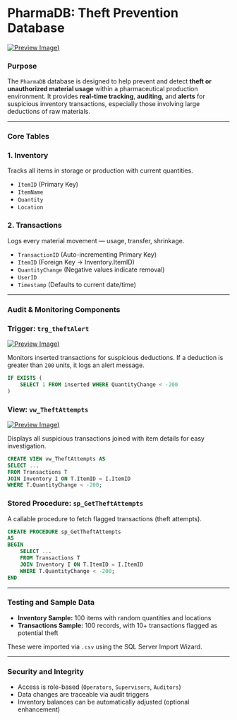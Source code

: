 # PharmaDB: Theft Prevention Database

[![Preview Image](images/all-queries.png))](images/all-queries.png)

### **Purpose**

The `PharmaDB` database is designed to help prevent and detect **theft or unauthorized material usage** within a pharmaceutical production environment. It provides **real-time tracking**, **auditing**, and **alerts** for suspicious inventory transactions, especially those involving large deductions of raw materials.

---

### **Core Tables**

### **1. Inventory**

Tracks all items in storage or production with current quantities.

- `ItemID` (Primary Key)
- `ItemName`
- `Quantity`
- `Location`

### **2. Transactions**

Logs every material movement — usage, transfer, shrinkage.

- `TransactionID` (Auto-incrementing Primary Key)
- `ItemID` (Foreign Key → Inventory.ItemID)
- `QuantityChange` (Negative values indicate removal)
- `UserID`
- `Timestamp` (Defaults to current date/time)

---

### **Audit & Monitoring Components**

### **Trigger: `trg_theftAlert`**

[![Preview Image](images/alert-test.png))](images/alert-test.png)

Monitors inserted transactions for suspicious deductions. If a deduction is greater than `200` units, it logs an alert message.

```sql
IF EXISTS (
    SELECT 1 FROM inserted WHERE QuantityChange < -200
)
```

### **View: `vw_TheftAttempts`**

[![Preview Image](images/view-theft-attempts.png))](view-theft-attempts.png)

Displays all suspicious transactions joined with item details for easy investigation.

```sql
CREATE VIEW vw_TheftAttempts AS
SELECT ...
FROM Transactions T
JOIN Inventory I ON T.ItemID = I.ItemID
WHERE T.QuantityChange < -200;
```

### **Stored Procedure: `sp_GetTheftAttempts`**

A callable procedure to fetch flagged transactions (theft attempts).

```sql
CREATE PROCEDURE sp_GetTheftAttempts
AS
BEGIN
    SELECT ...
    FROM Transactions T
    JOIN Inventory I ON T.ItemID = I.ItemID
    WHERE T.QuantityChange < -200;
END
```

---

### **Testing and Sample Data**

- **Inventory Sample:** 100 items with random quantities and locations
- **Transactions Sample:** 100 records, with 10+ transactions flagged as potential theft

These were imported via `.csv` using the SQL Server Import Wizard.

---

### **Security and Integrity**

- Access is role-based (`Operators`, `Supervisors`, `Auditors`)
- Data changes are traceable via audit triggers
- Inventory balances can be automatically adjusted (optional enhancement)
